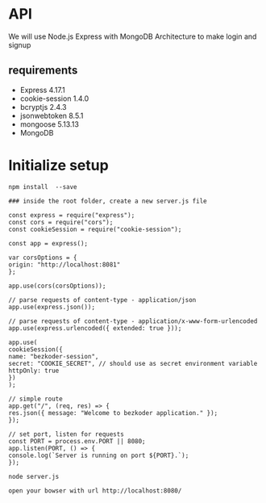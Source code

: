 # API

We will use Node.js Express with MongoDB Architecture to make login and signup


## requirements

- Express 4.17.1
- cookie-session 1.4.0
- bcryptjs 2.4.3
- jsonwebtoken 8.5.1
- mongoose 5.13.13
- MongoDB

# Initialize setup


```shell
npm install  --save

### inside the root folder, create a new server.js file

const express = require("express");
const cors = require("cors");
const cookieSession = require("cookie-session");

const app = express();

var corsOptions = {
origin: "http://localhost:8081"
};

app.use(cors(corsOptions));

// parse requests of content-type - application/json
app.use(express.json());

// parse requests of content-type - application/x-www-form-urlencoded
app.use(express.urlencoded({ extended: true }));

app.use(
cookieSession({
name: "bezkoder-session",
secret: "COOKIE_SECRET", // should use as secret environment variable
httpOnly: true
})
);

// simple route
app.get("/", (req, res) => {
res.json({ message: "Welcome to bezkoder application." });
});

// set port, listen for requests
const PORT = process.env.PORT || 8080;
app.listen(PORT, () => {
console.log(`Server is running on port ${PORT}.`);
});

node server.js

open your bowser with url http://localhost:8080/
